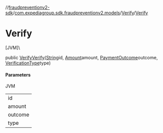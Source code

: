 //[fraudpreventionv2-sdk](../../../index.md)/[com.expediagroup.sdk.fraudpreventionv2.models](../index.md)/[Verify](index.md)/[Verify](-verify.md)

# Verify

[JVM]\

public [Verify](index.md)[Verify](-verify.md)([String](https://docs.oracle.com/javase/8/docs/api/java/lang/String.html)id, [Amount](../-amount/index.md)amount, [PaymentOutcome](../-payment-outcome/index.md)outcome, [VerificationType](../-verification-type/index.md)type)

#### Parameters

JVM

| |
|---|
| id |
| amount |
| outcome |
| type |
